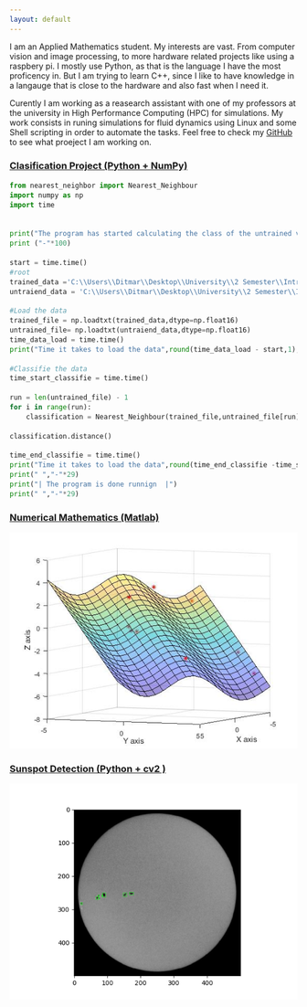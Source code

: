 ```yaml
---
layout: default
---
```



I am an Applied Mathematics student. My interests are vast. From computer vision and image processing, to more hardware related projects like using a raspbery pi. I mostly use Python, as that is the language I have the most proficency in. But I am trying to learn C++, since I like to have knowledge in a langauge that is close to the hardware and also fast when I need it.

Curently I am working as a reasearch assistant with one of my professors at the university in High Performance Computing (HPC) for simulations. My work consists in runing simulations for fluid dynamics using Linux and some Shell scripting in order to automate the tasks. Feel free to check my [GitHub](https://github.com/ditmarhalla) to see what proeject I am working on.


### [Clasification Project (Python + NumPy)](https://github.com/ditmarhalla/Clasification-Project-)

```python
from nearest_neighbor import Nearest_Neighbour
import numpy as np
import time 


print("The program has started calculating the class of the untrained vectors")
print ("-"*100)

start = time.time()
#root
trained_data ='C:\\Users\\Ditmar\\Desktop\\University\\2 Semester\\Introduction to Programing\\Clasification-Project-\\trained.txt'
untraiend_data = 'C:\\Users\\Ditmar\\Desktop\\University\\2 Semester\\Introduction to Programing\\Clasification-Project-\\untrained.txt'

#Load the data
trained_file = np.loadtxt(trained_data,dtype=np.float16)
untrained_file= np.loadtxt(untraiend_data,dtype=np.float16)
time_data_load = time.time()
print("Time it takes to load the data",round(time_data_load - start,1)," seconds")

#Classifie the data
time_start_classifie = time.time()

run = len(untrained_file) - 1
for i in range(run):
    classification = Nearest_Neighbour(trained_file,untrained_file[run])

classification.distance()

time_end_classifie = time.time()
print("Time it takes to load the data",round(time_end_classifie -time_start_classifie,5)," seconds")
print(" ","-"*29)
print("| The program is done runnign  |")
print(" ","-"*29)
```

### [Numerical Mathematics (Matlab)](https://github.com/ditmarhalla/numerical_mathematics)

![Matlab](https://raw.githubusercontent.com/ditmarhalla/numerical_mathematics/main/fig2.jpg)



### [Sunspot Detection (Python + cv2 )](https://github.com/ditmarhalla/astronomy/tree/main/sunspot_detection)
![Sunspot_detection](https://raw.githubusercontent.com/ditmarhalla/astronomy/main/sunspot_detection/Finish.png)

    
